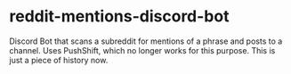 # reddit-mentions-discord-bot
Discord Bot that scans a subreddit for mentions of a phrase and posts to a channel. Uses PushShift, which no longer works for this purpose. This is just a piece of history now.

